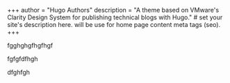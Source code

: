 +++
author = "Hugo Authors"
description = "A theme based on VMware's Clarity Design System for publishing technical blogs with Hugo." # set your site's description here. will be use for home page content meta tags (seo).
+++

fgghghgfhgfhgf

fgfgfdfhgh

dfghfgh

